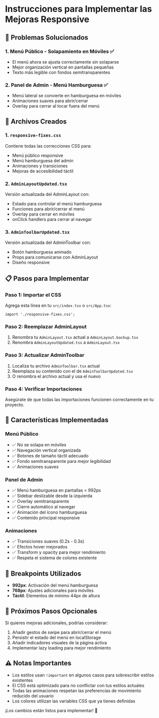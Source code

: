 # Instrucciones para Implementar las Mejoras Responsive

## 📱 Problemas Solucionados

### 1. Menú Público - Solapamiento en Móviles ✅
- El menú ahora se ajusta correctamente sin solaparse
- Mejor organización vertical en pantallas pequeñas
- Texto más legible con fondos semitransparentes

### 2. Panel de Admin - Menú Hamburguesa ✅
- Menú lateral se convierte en hamburguesa en móviles
- Animaciones suaves para abrir/cerrar
- Overlay para cerrar al tocar fuera del menú

## 🔧 Archivos Creados

### 1. `responsive-fixes.css`
Contiene todas las correcciones CSS para:
- Menú público responsive
- Menú hamburguesa del admin
- Animaciones y transiciones
- Mejoras de accesibilidad táctil

### 2. `AdminLayoutUpdated.tsx`
Versión actualizada del AdminLayout con:
- Estado para controlar el menú hamburguesa
- Funciones para abrir/cerrar el menú
- Overlay para cerrar en móviles
- onClick handlers para cerrar al navegar

### 3. `AdminToolbarUpdated.tsx`
Versión actualizada del AdminToolbar con:
- Botón hamburguesa animado
- Props para comunicarse con AdminLayout
- Diseño responsive

## 📋 Pasos para Implementar

### Paso 1: Importar el CSS
Agrega esta línea en tu `src/index.tsx` o `src/App.tsx`:
```tsx
import './responsive-fixes.css';
```

### Paso 2: Reemplazar AdminLayout
1. Renombra tu `AdminLayout.tsx` actual a `AdminLayout.backup.tsx`
2. Renombra `AdminLayoutUpdated.tsx` a `AdminLayout.tsx`

### Paso 3: Actualizar AdminToolbar
1. Localiza tu archivo `AdminToolbar.tsx` actual
2. Reemplaza su contenido con el de `AdminToolbarUpdated.tsx`
3. O renombra el archivo actual y usa el nuevo

### Paso 4: Verificar Importaciones
Asegúrate de que todas las importaciones funcionen correctamente en tu proyecto.

## 🎨 Características Implementadas

### Menú Público
- ✅ No se solapa en móviles
- ✅ Navegación vertical organizada
- ✅ Botones de tamaño táctil adecuado
- ✅ Fondo semitransparente para mejor legibilidad
- ✅ Animaciones suaves

### Panel de Admin
- ✅ Menú hamburguesa en pantallas < 992px
- ✅ Sidebar deslizable desde la izquierda
- ✅ Overlay semitransparente
- ✅ Cierre automático al navegar
- ✅ Animación del ícono hamburguesa
- ✅ Contenido principal responsive

### Animaciones
- ✅ Transiciones suaves (0.2s - 0.3s)
- ✅ Efectos hover mejorados
- ✅ Transform y opacity para mejor rendimiento
- ✅ Respeta el sistema de colores existente

## 📱 Breakpoints Utilizados

- **992px**: Activación del menú hamburguesa
- **768px**: Ajustes adicionales para móviles
- **Táctil**: Elementos de mínimo 44px de altura

## 🎯 Próximos Pasos Opcionales

Si quieres mejoras adicionales, podrías considerar:
1. Añadir gestos de swipe para abrir/cerrar el menú
2. Persistir el estado del menú en localStorage
3. Añadir indicadores visuales de la página activa
4. Implementar lazy loading para mejor rendimiento

## ⚠️ Notas Importantes

- Los estilos usan `!important` en algunos casos para sobrescribir estilos existentes
- El CSS está optimizado para no conflictar con tus estilos actuales
- Todas las animaciones respetan las preferencias de movimiento reducido del usuario
- Los colores utilizan las variables CSS que ya tienes definidas

¡Los cambios están listos para implementar! 🚀